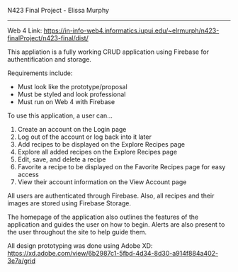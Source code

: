 N423 Final Project - Elissa Murphy

---

Web 4 Link: https://in-info-web4.informatics.iupui.edu/~elrmurph/n423-finalProject/n423-final/dist/

This appliation is a fully working CRUD application using Firebase for authentification and storage. 

Requirements include:
- Must look like the prototype/proposal
- Must be styled and look professional
- Must run on Web 4 with Firebase

To use this application, a user can...
1. Create an account on the Login page 
2. Log out of the account or log back into it later
3. Add recipes to be displayed on the Explore Recipes page
4. Explore all added recipes on the Explore Recipes page
5. Edit, save, and delete a recipe
6. Favorite a recipe to be displayed on the Favorite Recipes page for easy access
7. View their account information on the View Account page 

All users are authenticated through Firebase. Also, all recipes and their images are stored using Firebase Storage. 

The homepage of the application also outlines the features of the application and guides the user on how to begin. Alerts are also present to the user throughout the site to help guide them. 

All design prototyping was done using Adobe XD: https://xd.adobe.com/view/6b2987c1-5fbd-4d34-8d30-a914f884a402-3e7a/grid

